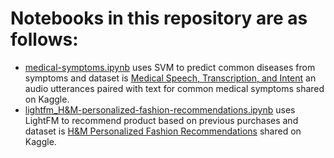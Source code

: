 # Notebooks in this repository are as follows:
- [medical-symptoms.ipynb](medical-symptoms.ipynb) uses SVM to predict common diseases from symptoms and dataset is [Medical Speech, Transcription, and Intent](https://www.kaggle.com/datasets/paultimothymooney/medical-speech-transcription-and-intent) an audio utterances paired with text for common medical symptoms shared on Kaggle.
- [lightfm_H&M-personalized-fashion-recommendations.ipynb](lightfm-h-m-personalized-fashion-recommendations.ipynb) uses LightFM to recommend product based on previous purchases and dataset is [H&M Personalized Fashion Recommendations](https://www.kaggle.com/competitions/h-and-m-personalized-fashion-recommendations) shared on Kaggle. 
